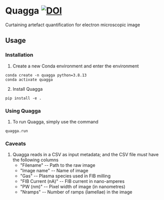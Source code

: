 # Quagga [![DOI](https://zenodo.org/badge/517970052.svg)](https://zenodo.org/badge/latestdoi/517970052)
Curtaining artefact quantification for electron microscopic image 


## Usage
### Installation
1. Create a new Conda environment and enter the environment   
  ```
  conda create -n quagga python=3.8.13
  conda activate quagga
  ```
  
2. Install Quagga
  ```
  pip install -e .
  ```
  
### Using Quagga
1. To run Quagga, simply use the command
  ```
  quagga.run
  ```
  
### Caveats
1. Quagga reads in a CSV as input metadata; and the CSV file _must_ have the following columns
    - "Filename" -- Path to the raw image
    - "Image name" -- Name of image
    - "Gas" -- Plasma species used in FIB milling 
    - "FIB Current (nA)" -- FIB current in nano-amperes
    - "PW (nm)" -- Pixel width of image (in nanometres)
    - "Nramps" -- Number of ramps (lamellae) in the image
